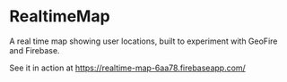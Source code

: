 # RealtimeMap
A real time map showing user locations, built to experiment with GeoFire and Firebase.

See it in action at https://realtime-map-6aa78.firebaseapp.com/
